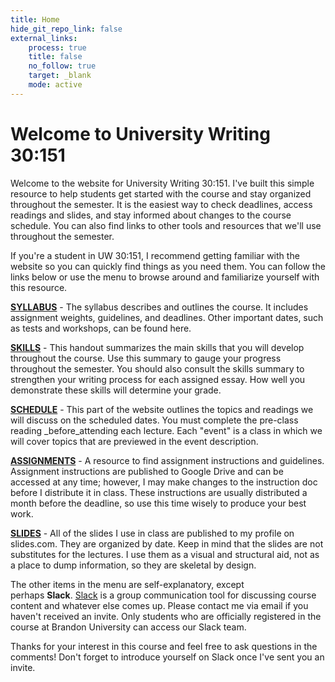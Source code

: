 ```yaml
---
title: Home
hide_git_repo_link: false
external_links:
    process: true
    title: false
    no_follow: true
    target: _blank
    mode: active
---
```


# Welcome to University Writing 30:151

Welcome to the website for University Writing 30:151. I've built this simple resource to help students get started with the course and stay organized throughout the semester. It is the easiest way to check deadlines, access readings and slides, and stay informed about changes to the course schedule. You can also find links to other tools and resources that we'll use throughout the semester. 

If you're a student in UW 30:151, I recommend getting familiar with the website so you can quickly find things as you need them. You can follow the links below or use the menu to browse around and familiarize yourself with this resource. 

[**SYLLABUS**](/syllabus) - The syllabus describes and outlines the course. It includes assignment weights, guidelines, and deadlines. Other important dates, such as tests and workshops, can be found here. 

[**SKILLS**](/skills) - This handout summarizes the main skills that you will develop throughout the course. Use this summary to gauge your progress throughout the semester. You should also consult the skills summary to strengthen your writing process for each assigned essay. How well you demonstrate these skills will determine your grade. 

[**SCHEDULE**](/schedule) - This part of the website outlines the topics and readings we will discuss on the scheduled dates. You must complete the pre-class reading _before_attending each lecture. Each "event" is a class in which we will cover topics that are previewed in the event description. 

[**ASSIGNMENTS**](/assignments) - A resource to find assignment instructions and guidelines. Assignment instructions are published to Google Drive and can be accessed at any time; however, I may make changes to the instruction doc before I distribute it in class. These instructions are usually distributed a month before the deadline, so use this time wisely to produce your best work. 

[**SLIDES**](https://www.slides.com/trentgill) - All of the slides I use in class are published to my profile on slides.com. They are organized by date. Keep in mind that the slides are not substitutes for the lectures. I use them as a visual and structural aid, not as a place to dump information, so they are skeletal by design. 

The other items in the menu are self-explanatory, except perhaps **Slack**. [Slack](http://slack.com/) is a group communication tool for discussing course content and whatever else comes up. Please contact me via email if you haven't received an invite. Only students who are officially registered in the course at Brandon University can access our Slack team. 

Thanks for your interest in this course and feel free to ask questions in the comments! Don't forget to introduce yourself on Slack once I've sent you an invite. 